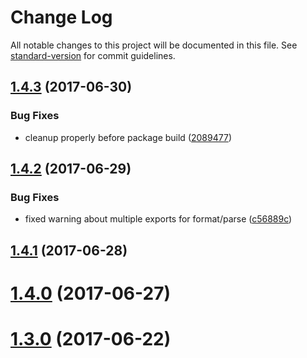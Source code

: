 # Change Log

All notable changes to this project will be documented in this file. See [standard-version](https://github.com/conventional-changelog/standard-version) for commit guidelines.

<a name="1.4.3"></a>
## [1.4.3](https://github.com/standy/ts-date/compare/v1.4.2...v1.4.3) (2017-06-30)


### Bug Fixes

* cleanup properly before package build ([2089477](https://github.com/standy/ts-date/commit/2089477))



<a name="1.4.2"></a>
## [1.4.2](https://github.com/standy/ts-date/compare/v1.4.1...v1.4.2) (2017-06-29)


### Bug Fixes

* fixed warning about multiple exports for format/parse ([c56889c](https://github.com/standy/ts-date/commit/c56889c))



<a name="1.4.1"></a>
## [1.4.1](https://github.com/standy/ts-date/compare/v1.4.0...v1.4.1) (2017-06-28)



<a name="1.4.0"></a>
# [1.4.0](https://github.com/standy/ts-date/compare/v1.3.0...v1.4.0) (2017-06-27)



<a name="1.3.0"></a>
# [1.3.0](https://github.com/standy/ts-date/compare/v1.2.0...v1.3.0) (2017-06-22)
